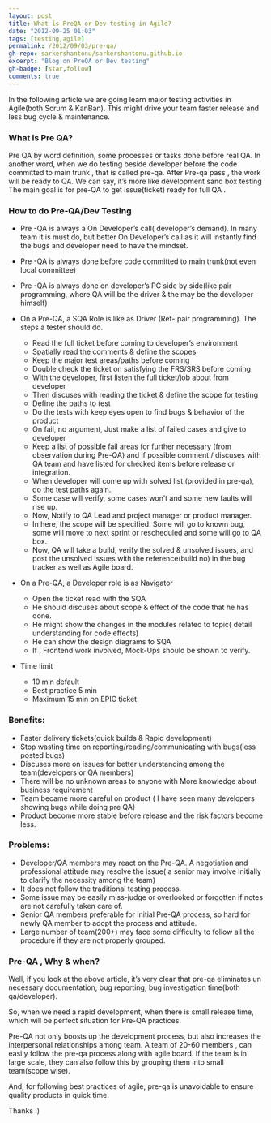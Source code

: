 ```yaml
---
layout: post
title: What is PreQA or Dev testing in Agile?
date: "2012-09-25 01:03"
tags: [testing,agile]
permalink: /2012/09/03/pre-qa/
gh-repo: sarkershantonu/sarkershantonu.github.io
excerpt: "Blog on PreQA or Dev testing"
gh-badge: [star,follow]
comments: true
---
```

In the following article we are going learn major testing activities in Agile(both Scrum & KanBan). This might drive your team faster release and less bug cycle & maintenance. 

### What is Pre QA? 
Pre QA by word definition, some processes or tasks done before real QA. In another word, when we do testing beside developer before the code committed to main trunk , that is called pre-qa. After Pre-qa pass , the work will be ready to QA. We can say, it’s more like development sand box testing
The main goal is for pre-QA to get issue(ticket) ready for full QA .

### How to do Pre-QA/Dev Testing
- Pre -QA is always a On Developer’s call( developer’s demand). In many team it is must do, but better On Developer’s call as it will instantly find the bugs and developer need to have the mindset. 

- Pre -QA is always done before code committed to main trunk(not even local committee)

- Pre -QA is always done on developer’s PC side by side(like pair programming, where QA will be the driver & the may be the developer himself)

- On a Pre-QA, a SQA Role is like as Driver (Ref- pair programming). The steps a tester should do.
    - Read the full ticket before coming to developer’s environment
    - Spatially read the comments & define the scopes
    - Keep the major test areas/paths before coming
    - Double check the ticket on satisfying the FRS/SRS before coming
    - With the developer, first listen the full ticket/job about from developer
    - Then discuses with reading the ticket & define the scope for testing
    - Define the paths to test
    - Do the tests with keep eyes open to find bugs & behavior of the product
    - On fail, no argument, Just make a list of failed cases and give to developer
    - Keep a list of possible fail areas for further necessary (from observation during Pre-QA) and if possible comment / discuses with QA team and have listed for checked items before release or integration.
    - When developer will come up with solved list (provided in pre-qa), do the test paths again.
    - Some case will verify, some cases won’t and some new faults will rise up.
    - Now, Notify to QA Lead and project manager or product manager.
    - In here, the scope will be specified. Some will go to known bug, some will move to next sprint or rescheduled and some will go to QA box.
    - Now, QA will take a build, verify the solved & unsolved issues, and post the unsolved issues with the reference(build no) in the bug tracker as well as Agile board.  

- On a Pre-QA, a Developer role is as Navigator 
    - Open the ticket read with the SQA
    - He should discuses about scope & effect of the code that he has done.
    - He might show the changes in the modules related to topic( detail understanding for code effects)
    - He can show the design diagrams to SQA
    - If , Frontend work involved, Mock-Ups should be shown to verify. 

- Time limit 
    - 10 min default
    - Best practice 5 min
    - Maximum 15 min  on EPIC ticket

### Benefits: 
- Faster delivery tickets(quick builds & Rapid development)
- Stop wasting time on reporting/reading/communicating with bugs(less posted bugs)
- Discuses more on issues for better understanding among the team(developers or QA members)
- There will be no unknown areas to anyone with More knowledge about business requirement
- Team became more careful on product ( I have seen many developers showing bugs while doing pre QA)
- Product become more stable before release and the risk factors become less. 

### Problems: 
- Developer/QA members may react on the Pre-QA. A negotiation and professional attitude may resolve the issue( a senior may involve initially to clarify the necessity among the team)
- It does not follow the traditional testing process.
- Some issue may be easily miss-judge or overlooked or forgotten if notes are not carefully taken care of. 
- Senior QA members preferable for initial Pre-QA process, so hard for newly QA member to adopt the process and attitude.
- Large number of team(200+) may face some difficulty to follow all the procedure if they are not properly grouped.

### Pre-QA , Why & when? 
Well, if you look at the above article, it’s very clear that pre-qa eliminates un necessary documentation, bug reporting, bug investigation time(both qa/developer). 

So, when we need a rapid development, when there is small release time, which will be perfect situation for Pre-QA practices. 

Pre-QA not only boosts up the development process, but also increases the interpersonal relationships among team. A team of 20-60 members , can easily follow the pre-qa process along with agile board. If the team is in large scale, they can also follow this by grouping them into small team(scope wise). 

And, for following best practices of agile, pre-qa is unavoidable to ensure quality products in quick time. 

Thanks :) 